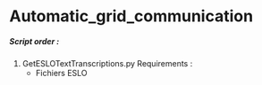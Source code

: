 # Automatic_grid_communication
##### Script order : 
1) GetESLOTextTranscriptions.py 
Requirements :
    - Fichiers ESLO
